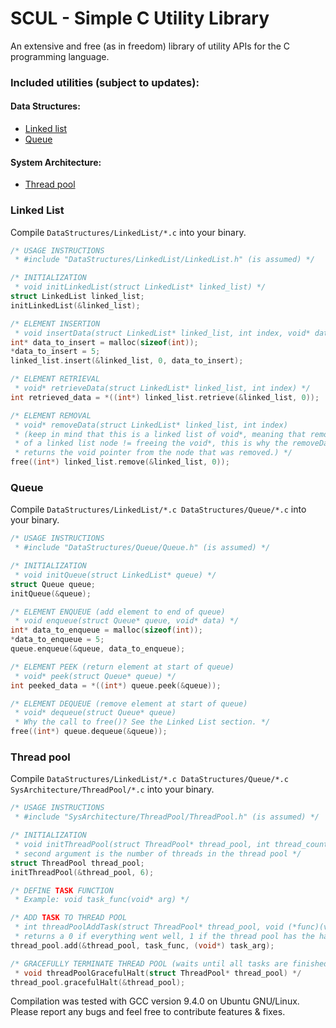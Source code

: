 # SCUL - Simple C Utility Library
An extensive and free (as in freedom) library of utility APIs for the C programming language.
### Included utilities (subject to updates):
#### Data Structures:
- [Linked list](#linked-list)
- [Queue](#queue)
#### System Architecture:
- [Thread pool](#thread-pool)

### Linked List
Compile `DataStructures/LinkedList/*.c` into your binary.
```C
/* USAGE INSTRUCTIONS 
 * #include "DataStructures/LinkedList/LinkedList.h" (is assumed) */

/* INITIALIZATION
 * void initLinkedList(struct LinkedList* linked_list) */
struct LinkedList linked_list;
initLinkedList(&linked_list);

/* ELEMENT INSERTION
 * void insertData(struct LinkedList* linked_list, int index, void* data) */
int* data_to_insert = malloc(sizeof(int));
*data_to_insert = 5;
linked_list.insert(&linked_list, 0, data_to_insert);

/* ELEMENT RETRIEVAL
 * void* retrieveData(struct LinkedList* linked_list, int index) */
int retrieved_data = *((int*) linked_list.retrieve(&linked_list, 0));

/* ELEMENT REMOVAL
 * void* removeData(struct LinkedList* linked_list, int index) 
 * (keep in mind that this is a linked list of void*, meaning that removal
 * of a linked list node != freeing the void*, this is why the removeData() function
 * returns the void pointer from the node that was removed.) */
free((int*) linked_list.remove(&linked_list, 0));
```
### Queue
Compile `DataStructures/LinkedList/*.c DataStructures/Queue/*.c` into your binary.
```C
/* USAGE INSTRUCTIONS 
 * #include "DataStructures/Queue/Queue.h" (is assumed) */

/* INITIALIZATION
 * void initQueue(struct LinkedList* queue) */
struct Queue queue;
initQueue(&queue);

/* ELEMENT ENQUEUE (add element to end of queue)
 * void enqueue(struct Queue* queue, void* data) */
int* data_to_enqueue = malloc(sizeof(int));
*data_to_enqueue = 5;
queue.enqueue(&queue, data_to_enqueue);

/* ELEMENT PEEK (return element at start of queue)
 * void* peek(struct Queue* queue) */
int peeked_data = *((int*) queue.peek(&queue));

/* ELEMENT DEQUEUE (remove element at start of queue)
 * void* dequeue(struct Queue* queue) 
 * Why the call to free()? See the Linked List section. */
free((int*) queue.dequeue(&queue));
```
### Thread pool
Compile `DataStructures/LinkedList/*.c DataStructures/Queue/*.c SysArchitecture/ThreadPool/*.c` into your binary.
```C
/* USAGE INSTRUCTIONS
 * #include "SysArchitecture/ThreadPool/ThreadPool.h" (is assumed) */

/* INITIALIZATION
 * void initThreadPool(struct ThreadPool* thread_pool, int thread_count) 
 * second argument is the number of threads in the thread pool */
struct ThreadPool thread_pool;
initThreadPool(&thread_pool, 6);

/* DEFINE TASK FUNCTION 
 * Example: void task_func(void* arg) */

/* ADD TASK TO THREAD POOL
 * int threadPoolAddTask(struct ThreadPool* thread_pool, void (*func)(void*), void* arg) 
 * returns a 0 if everything went well, 1 if the thread pool has the halt flag set */
thread_pool.add(&thread_pool, task_func, (void*) task_arg);

/* GRACEFULLY TERMINATE THREAD POOL (waits until all tasks are finished before freeing the thread pool memory */
 * void threadPoolGracefulHalt(struct ThreadPool* thread_pool) */
thread_pool.gracefulHalt(&thread_pool);
```

Compilation was tested with GCC  version 9.4.0 on Ubuntu GNU/Linux.
Please report any bugs and feel free to contribute features & fixes. 
